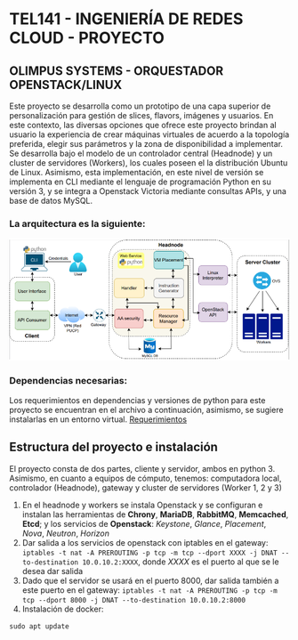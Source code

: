 # TEL141 - INGENIERÍA DE REDES CLOUD - PROYECTO
## OLIMPUS SYSTEMS - ORQUESTADOR OPENSTACK/LINUX
Este proyecto se desarrolla como un prototipo de una capa superior de personalización para gestión de slices, flavors, imágenes y usuarios. En este contexto, las diversas opciones que ofrece este proyecto brindan al usuario la experiencia de crear máquinas virtuales de acuerdo a la topología preferida, elegir sus parámetros y la zona de disponibilidad a implementar.
Se desarrolla bajo el modelo de un controlador central (Headnode) y un cluster de servidores (Workers), los cuales poseen el la distribución Ubuntu de Linux. Asimismo, esta implementación, en este nivel de versión se implementa en CLI mediante el lenguaje de programación Python en su versión 3, y se integra a Openstack Victoria mediante consultas APIs, y una base de datos MySQL.
### La arquitectura es la siguiente:
![Arquitectura de la aplicación](arquitectura.png)
### Dependencias necesarias:
Los requerimientos en dependencias y versiones de python para este proyecto se encuentran en el archivo a continuación, asimismo, se sugiere instalarlas en un entorno virtual.
[Requerimientos](requirements.txt)
## Estructura del proyecto e instalación
El proyecto consta de dos partes, cliente y servidor, ambos en python 3.
Asimismo, en cuanto a equipos de cómputo, tenemos: computadora local, controlador (Headnode), gateway y cluster de servidores (Worker 1, 2 y 3)
1. En el headnode y workers se instala Openstack y se configuran e instalan las herramientas de **Chrony**, **MariaDB**, **RabbitMQ**, **Memcached**, **Etcd**; y los servicios de **Openstack**: *Keystone*,  *Glance*, *Placement*, *Nova*, *Neutron*, *Horizon*
2. Dar salida a los servicios de openstack con iptables en el gateway: `iptables -t nat -A PREROUTING -p tcp -m tcp --dport XXXX -j DNAT --to-destination 10.0.10.2:XXXX`, donde *XXXX* es el puerto al que se le desea dar salida
3. Dado que el servidor se usará en el puerto 8000, dar salida también a este puerto en el gateway: `iptables -t nat -A PREROUTING -p tcp -m tcp --dport 8000 -j DNAT --to-destination 10.0.10.2:8000`
4. Instalación de docker:
```
sudo apt update
```